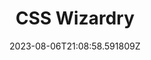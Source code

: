 ---
title: "CSS Wizardry"
category: "IndieWeb & Personal Blogs"
site_url: https://csswizardry.com/
feed_url: http://feeds.feedburner.com/csswizardry
date: 2023-08-06T21:08:58.591809Z
domain: csswizardry.com

---